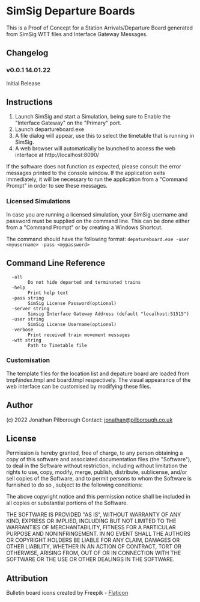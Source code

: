 # SimSig Departure Boards

This is a Proof of Concept for a Station Arrivals/Departure Board generated from SimSig WTT files and Interface Gateway Messages.

## Changelog

### v0.0.1 14.01.22

Initial Release

## Instructions

1. Launch SimSig and start a Simulation, being sure to Enable the "Interface Gateway" on the "Primary" port.
2. Launch departureboard.exe
3. A file dialog will appear, use this to select the timetable that is running in SimSig.
4. A web browser will automatically be launched to access the web interface at http://localhost:8090/

If the software does not function as expected, please consult the error messages printed to the 
console window. If the application exits immediately, it will be necessary to run the application from a "Command Prompt" in order to see these messages.

### Licensed Simulations

In case you are running a licensed simulation, your SimSig username and password must be supplied on the command line.
This can be done either from a "Command Prompt" or by creating a Windows Shortcut.

The command should have the following format: `depatureboard.exe -user <myusername> -pass <mypassword>`

## Command Line Reference
```
  -all
        Do not hide departed and terminated trains
  -help
        Print help text
  -pass string
        SimSig License Password(optional)
  -server string
        Simsig Interface Gateway Address (default "localhost:51515")
  -user string
        SimSig License Username(optional)
  -verbose
        Print received train movement messages
  -wtt string
        Path to Timetable file
```

### Customisation

The template files for the location list and depature board are loaded from tmpl\index.tmpl and board.tmpl respectively.
The visual appearance of the web interface can be customised by modifying these files.

## Author

(c) 2022 Jonathan Pilborough
Contact: jonathan@pilborough.co.uk

## License

Permission is hereby granted, free of charge, to any person obtaining a copy of this software and associated documentation files 
(the "Software"), to deal in the Software without restriction, including without limitation the rights to use, copy, modify, merge,
 publish, distribute, sublicense, and/or sell copies of the Software, and to permit persons to whom the Software is furnished to do so
 , subject to the following conditions:

The above copyright notice and this permission notice shall be included in all copies or substantial portions of the Software.

THE SOFTWARE IS PROVIDED "AS IS", WITHOUT WARRANTY OF ANY KIND, EXPRESS OR IMPLIED, INCLUDING BUT NOT LIMITED TO THE WARRANTIES OF 
MERCHANTABILITY, FITNESS FOR A PARTICULAR PURPOSE AND NONINFRINGEMENT. IN NO EVENT SHALL THE AUTHORS OR COPYRIGHT HOLDERS BE LIABLE 
FOR ANY CLAIM, DAMAGES OR OTHER LIABILITY, WHETHER IN AN ACTION OF CONTRACT, TORT OR OTHERWISE, ARISING FROM, OUT OF OR IN CONNECTION
 WITH THE SOFTWARE OR THE USE OR OTHER DEALINGS IN THE SOFTWARE.

 ## Attribution

Bulletin board icons created by Freepik - [Flaticon](https://www.flaticon.com/free-icons/flight-information)